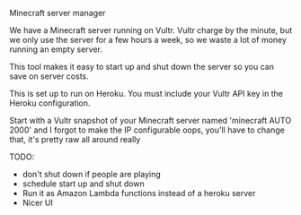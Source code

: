 Minecraft server manager

We have a Minecraft server running on Vultr. Vultr charge by the minute, but we only use the server for a few hours a week, so we waste a lot of money running an empty server.

This tool makes it easy to start up and shut down the server so you can save on server costs.

This is set up to run on Heroku. You must include your Vultr API key in the Heroku configuration.

Start with a Vultr snapshot of your Minecraft server named 'minecraft AUTO 2000' and I forgot to make the IP configurable oops, you'll have to change that, it's pretty raw all around really

TODO:

* don't shut down if people are playing
* schedule start up and shut down
* Run it as Amazon Lambda functions instead of a heroku server
* Nicer UI
